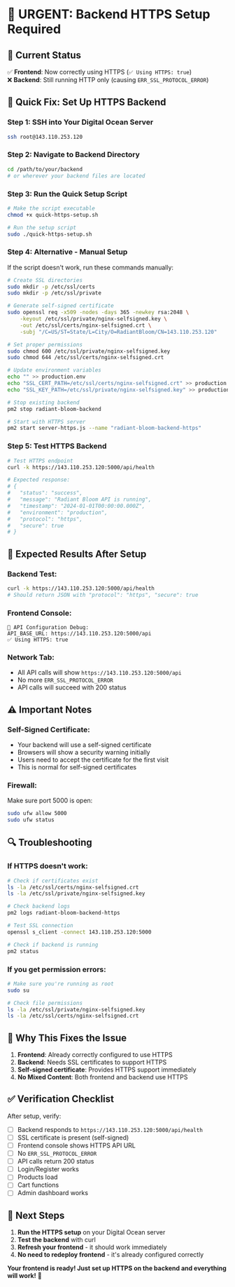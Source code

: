 # 🚨 URGENT: Backend HTTPS Setup Required

## 🎯 **Current Status**

✅ **Frontend**: Now correctly using HTTPS (`✅ Using HTTPS: true`)  
❌ **Backend**: Still running HTTP only (causing `ERR_SSL_PROTOCOL_ERROR`)

## 🔧 **Quick Fix: Set Up HTTPS Backend**

### **Step 1: SSH into Your Digital Ocean Server**

```bash
ssh root@143.110.253.120
```

### **Step 2: Navigate to Backend Directory**

```bash
cd /path/to/your/backend
# or wherever your backend files are located
```

### **Step 3: Run the Quick Setup Script**

```bash
# Make the script executable
chmod +x quick-https-setup.sh

# Run the setup script
sudo ./quick-https-setup.sh
```

### **Step 4: Alternative - Manual Setup**

If the script doesn't work, run these commands manually:

```bash
# Create SSL directories
sudo mkdir -p /etc/ssl/certs
sudo mkdir -p /etc/ssl/private

# Generate self-signed certificate
sudo openssl req -x509 -nodes -days 365 -newkey rsa:2048 \
    -keyout /etc/ssl/private/nginx-selfsigned.key \
    -out /etc/ssl/certs/nginx-selfsigned.crt \
    -subj "/C=US/ST=State/L=City/O=RadiantBloom/CN=143.110.253.120"

# Set proper permissions
sudo chmod 600 /etc/ssl/private/nginx-selfsigned.key
sudo chmod 644 /etc/ssl/certs/nginx-selfsigned.crt

# Update environment variables
echo "" >> production.env
echo "SSL_CERT_PATH=/etc/ssl/certs/nginx-selfsigned.crt" >> production.env
echo "SSL_KEY_PATH=/etc/ssl/private/nginx-selfsigned.key" >> production.env

# Stop existing backend
pm2 stop radiant-bloom-backend

# Start with HTTPS server
pm2 start server-https.js --name "radiant-bloom-backend-https"
```

### **Step 5: Test HTTPS Backend**

```bash
# Test HTTPS endpoint
curl -k https://143.110.253.120:5000/api/health

# Expected response:
# {
#   "status": "success",
#   "message": "Radiant Bloom API is running",
#   "timestamp": "2024-01-01T00:00:00.000Z",
#   "environment": "production",
#   "protocol": "https",
#   "secure": true
# }
```

## 🧪 **Expected Results After Setup**

### **Backend Test:**
```bash
curl -k https://143.110.253.120:5000/api/health
# Should return JSON with "protocol": "https", "secure": true
```

### **Frontend Console:**
```
🔧 API Configuration Debug:
API_BASE_URL: https://143.110.253.120:5000/api
✅ Using HTTPS: true
```

### **Network Tab:**
- All API calls will show `https://143.110.253.120:5000/api`
- No more `ERR_SSL_PROTOCOL_ERROR`
- API calls will succeed with 200 status

## ⚠️ **Important Notes**

### **Self-Signed Certificate:**
- Your backend will use a self-signed certificate
- Browsers will show a security warning initially
- Users need to accept the certificate for the first visit
- This is normal for self-signed certificates

### **Firewall:**
Make sure port 5000 is open:
```bash
sudo ufw allow 5000
sudo ufw status
```

## 🔍 **Troubleshooting**

### **If HTTPS doesn't work:**

```bash
# Check if certificates exist
ls -la /etc/ssl/certs/nginx-selfsigned.crt
ls -la /etc/ssl/private/nginx-selfsigned.key

# Check backend logs
pm2 logs radiant-bloom-backend-https

# Test SSL connection
openssl s_client -connect 143.110.253.120:5000

# Check if backend is running
pm2 status
```

### **If you get permission errors:**
```bash
# Make sure you're running as root
sudo su

# Check file permissions
ls -la /etc/ssl/private/nginx-selfsigned.key
ls -la /etc/ssl/certs/nginx-selfsigned.crt
```

## 🎯 **Why This Fixes the Issue**

1. **Frontend**: Already correctly configured to use HTTPS
2. **Backend**: Needs SSL certificates to support HTTPS
3. **Self-signed certificate**: Provides HTTPS support immediately
4. **No Mixed Content**: Both frontend and backend use HTTPS

## ✅ **Verification Checklist**

After setup, verify:
- [ ] Backend responds to `https://143.110.253.120:5000/api/health`
- [ ] SSL certificate is present (self-signed)
- [ ] Frontend console shows HTTPS API URL
- [ ] No `ERR_SSL_PROTOCOL_ERROR`
- [ ] API calls return 200 status
- [ ] Login/Register works
- [ ] Products load
- [ ] Cart functions
- [ ] Admin dashboard works

## 🚀 **Next Steps**

1. **Run the HTTPS setup** on your Digital Ocean server
2. **Test the backend** with curl
3. **Refresh your frontend** - it should work immediately
4. **No need to redeploy frontend** - it's already configured correctly

**Your frontend is ready! Just set up HTTPS on the backend and everything will work!** 🎉

